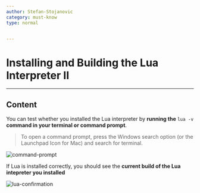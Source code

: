 ```yaml
---
author: Stefan-Stojanovic
category: must-know
type: normal


---
```


# Installing and Building the Lua Interpreter II

---

## Content

You can test whether you installed the Lua interpreter by **running the** `lua -v` **command in your terminal or command prompt**. 

> To open a command prompt, press the Windows search option (or the Launchpad Icon for Mac) and search for terminal.

![command-prompt](https://img.enkipro.com/7526a646ae91a958b2ef620e5351e999.png)

If Lua is installed correctly, you should see the **current build of the Lua intepreter you installed** 

![lua-confirmation](https://img.enkipro.com/c5f4569b7ca6c6cf4a80294677dda76a.png)
